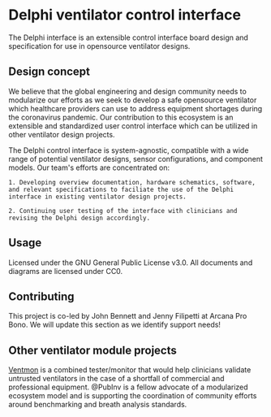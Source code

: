 # Delphi ventilator control interface 

The Delphi interface is an extensible control interface board design and specification for use in opensource ventilator designs.

## Design concept

We believe that the global engineering and design community needs to modularize our efforts as we seek to develop a safe opensource ventilator which healthcare providers can use to address equipment shortages during the coronavirus pandemic. Our contribution to this ecosystem is an extensible and standardized user control interface which can be utilized in other ventilator design projects. 

The Delphi control interface is system-agnostic, compatible with a wide range of potential ventilator designs, sensor configurations, and component models. Our team's efforts are concentrated on:

    1. Developing overview documentation, hardware schematics, software, and relevant specifications to faciliate the use of the Delphi interface in existing ventilator design projects.
    
    2. Continuing user testing of the interface with clinicians and revising the Delphi design accordingly.
    
## Usage

Licensed under the GNU General Public License v3.0. All documents and diagrams are licensed under CC0.

## Contributing

This project is co-led by John Bennett and Jenny Filipetti at Arcana Pro Bono. We will update this section as we identify support needs!

## Other ventilator module projects

[Ventmon](https://github.com/PubInv/ventmon-ventilator-inline-test-monitor) is a combined tester/monitor that would help clinicians validate untrusted ventilators in the case of a shortfall of commercial and professional equipment. @PubInv is a fellow advocate of a modularized ecosystem model and is supporting the coordination of community efforts around benchmarking and breath analysis standards.



